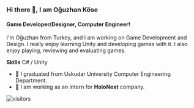 ### Hi there 👋, I am Oğuzhan Köse
#### Game Developer/Designer, Computer Engineer!
I'm Oğuzhan from Turkey, and I am working on Game Development and Design. I really enjoy learning Unity and developing games with it. I also enjoy playing, reviewing and evaluating games.

**Skills**
C# / Unity

- 🏫 I graduated from Uskudar University Computer Engineering Department.
- 👾 I am working as an intern for **HoloNext** company.

![visitors](https://visitor-badge.glitch.me/badge?page_id=fatihemirhangungor.fatihemirhangungor)
<br />
